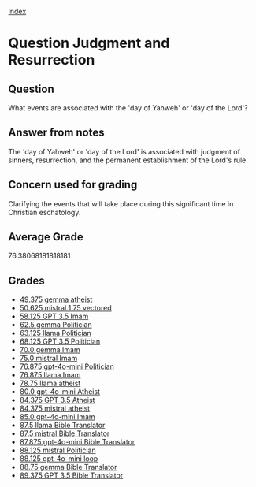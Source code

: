 
[Index](../../index.md)
# Question Judgment and Resurrection
## Question
What events are associated with the 'day of Yahweh' or 'day of the Lord'?

## Answer from notes
The 'day of Yahweh' or 'day of the Lord' is associated with judgment of sinners, resurrection, and the permanent establishment of the Lord's rule.

## Concern used for grading
Clarifying the events that will take place during this significant time in Christian eschatology.

## Average Grade
76.38068181818181

## Grades
 * [49.375 gemma atheist](../answers/gemma_atheist/Judgment_and_Resurrection.md)
 * [50.625 mistral 1.75 vectored](../answers/mistral_1.75_vectored/Judgment_and_Resurrection.md)
 * [58.125 GPT 3.5 Imam](../answers/GPT_3.5_Imam/Judgment_and_Resurrection.md)
 * [62.5 gemma Politician](../answers/gemma_Politician/Judgment_and_Resurrection.md)
 * [63.125 llama Politician](../answers/llama_Politician/Judgment_and_Resurrection.md)
 * [68.125 GPT 3.5 Politician](../answers/GPT_3.5_Politician/Judgment_and_Resurrection.md)
 * [70.0 gemma Imam](../answers/gemma_Imam/Judgment_and_Resurrection.md)
 * [75.0 mistral Imam](../answers/mistral_Imam/Judgment_and_Resurrection.md)
 * [76.875 gpt-4o-mini Politician](../answers/gpt-4o-mini_Politician/Judgment_and_Resurrection.md)
 * [76.875 llama Imam](../answers/llama_Imam/Judgment_and_Resurrection.md)
 * [78.75 llama atheist](../answers/llama_atheist/Judgment_and_Resurrection.md)
 * [80.0 gpt-4o-mini Atheist](../answers/gpt-4o-mini_Atheist/Judgment_and_Resurrection.md)
 * [84.375 GPT 3.5 Atheist](../answers/GPT_3.5_Atheist/Judgment_and_Resurrection.md)
 * [84.375 mistral atheist](../answers/mistral_atheist/Judgment_and_Resurrection.md)
 * [85.0 gpt-4o-mini Imam](../answers/gpt-4o-mini_Imam/Judgment_and_Resurrection.md)
 * [87.5 llama Bible Translator](../answers/llama_Bible_Translator/Judgment_and_Resurrection.md)
 * [87.5 mistral Bible Translator](../answers/mistral_Bible_Translator/Judgment_and_Resurrection.md)
 * [87.875 gpt-4o-mini Bible Translator](../answers/gpt-4o-mini_Bible_Translator/Judgment_and_Resurrection.md)
 * [88.125 mistral Politician](../answers/mistral_Politician/Judgment_and_Resurrection.md)
 * [88.125 gpt-4o-mini loop](../answers/gpt-4o-mini_loop/Judgment_and_Resurrection.md)
 * [88.75 gemma Bible Translator](../answers/gemma_Bible_Translator/Judgment_and_Resurrection.md)
 * [89.375 GPT 3.5 Bible Translator](../answers/GPT_3.5_Bible_Translator/Judgment_and_Resurrection.md)
